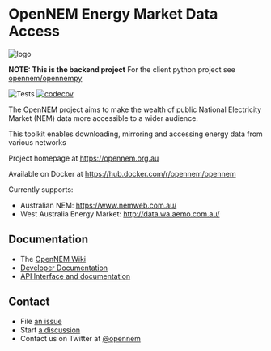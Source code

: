 # OpenNEM Energy Market Data Access

![logo](https://developers.opennem.org.au/_static/logo.png)

**NOTE: This is the backend project** For the client python project see [opennem/opennempy](https://github.com/opennem/opennempy)

![Tests](https://github.com/opennem/opennem/workflows/Tests/badge.svg) [![codecov](https://codecov.io/gh/opennem/opennem/branch/master/graph/badge.svg?token=HSJP632WBX)](https://codecov.io/gh/opennem/opennem)

The OpenNEM project aims to make the wealth of public National Electricity Market (NEM) data more accessible to a wider audience.

This toolkit enables downloading, mirroring and accessing energy data from various networks

Project homepage at https://opennem.org.au

Available on Docker at https://hub.docker.com/r/opennem/opennem

Currently supports:

- Australian NEM: https://www.nemweb.com.au/
- West Australia Energy Market: http://data.wa.aemo.com.au/

## Documentation

 - The [OpenNEM Wiki](https://github.com/opennem/opennem/wiki)
 - [Developer Documentation](https://developers.opennem.org.au)
 - [API Interface and documentation](https://api.opennem.org.au/docs)

## Contact

 - File [an issue](https://github.com/opennem/opennem/issues)
 - Start [a discussion](https://github.com/opennem/opennem/discussions)
 - Contact us on Twitter at [@opennem](https://twitter.com/opennem)
